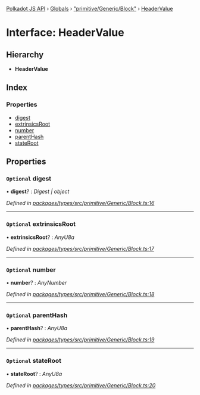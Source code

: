 [Polkadot JS API](../README.md) › [Globals](../globals.md) › ["primitive/Generic/Block"](../modules/_primitive_generic_block_.md) › [HeaderValue](_primitive_generic_block_.headervalue.md)

# Interface: HeaderValue

## Hierarchy

* **HeaderValue**

## Index

### Properties

* [digest](_primitive_generic_block_.headervalue.md#optional-digest)
* [extrinsicsRoot](_primitive_generic_block_.headervalue.md#optional-extrinsicsroot)
* [number](_primitive_generic_block_.headervalue.md#optional-number)
* [parentHash](_primitive_generic_block_.headervalue.md#optional-parenthash)
* [stateRoot](_primitive_generic_block_.headervalue.md#optional-stateroot)

## Properties

### `Optional` digest

• **digest**? : *Digest | object*

*Defined in [packages/types/src/primitive/Generic/Block.ts:16](https://github.com/polkadot-js/api/blob/d4e3e546dc/packages/types/src/primitive/Generic/Block.ts#L16)*

___

### `Optional` extrinsicsRoot

• **extrinsicsRoot**? : *AnyU8a*

*Defined in [packages/types/src/primitive/Generic/Block.ts:17](https://github.com/polkadot-js/api/blob/d4e3e546dc/packages/types/src/primitive/Generic/Block.ts#L17)*

___

### `Optional` number

• **number**? : *AnyNumber*

*Defined in [packages/types/src/primitive/Generic/Block.ts:18](https://github.com/polkadot-js/api/blob/d4e3e546dc/packages/types/src/primitive/Generic/Block.ts#L18)*

___

### `Optional` parentHash

• **parentHash**? : *AnyU8a*

*Defined in [packages/types/src/primitive/Generic/Block.ts:19](https://github.com/polkadot-js/api/blob/d4e3e546dc/packages/types/src/primitive/Generic/Block.ts#L19)*

___

### `Optional` stateRoot

• **stateRoot**? : *AnyU8a*

*Defined in [packages/types/src/primitive/Generic/Block.ts:20](https://github.com/polkadot-js/api/blob/d4e3e546dc/packages/types/src/primitive/Generic/Block.ts#L20)*
